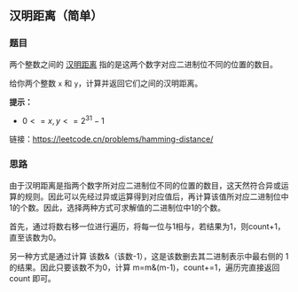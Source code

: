 ## 汉明距离（简单）

### 题目

两个整数之间的 [汉明距离](https://baike.baidu.com/item/汉明距离) 指的是这两个数字对应二进制位不同的位置的数目。

给你两个整数 `x` 和 `y`，计算并返回它们之间的汉明距离。

**提示：**

- $0 <= x, y <= 2^{31} - 1$

链接：https://leetcode.cn/problems/hamming-distance/

### 思路

由于汉明距离是指两个数字所对应二进制位不同的位置的数目，这天然符合异或运算的规则。因此可以先经过异或运算得到对应值后，再计算该值所对应二进制位中1的个数。因此，选择两种方式可求解值的二进制位中1的个数。

首先，通过将数右移一位进行遍历，将每一位与1相与，若结果为1，则count+1，直至该数为0。

另一种方式是通过计算 该数&（该数-1），这是该数删去其二进制表示中最右侧的 1的结果。因此只要该数不为0，计算 m=m&(m-1)，count+=1，遍历完直接返回 count 即可。

